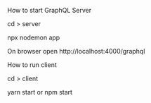 How to start GraphQL Server

cd > server

npx nodemon app

On browser open  http://localhost:4000/graphql

How to run client

cd > client

yarn start or
npm start